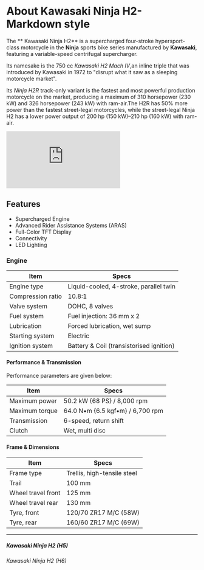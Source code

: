 ﻿#  About Kawasaki Ninja H2- Markdown style

The ** Kawasaki Ninja H2** is a supercharged four-stroke hypersport-class motorcycle in the **Ninja** sports bike series manufactured by **Kawasaki**, featuring a variable-speed centrifugal supercharger.

Its namesake is the 750 cc *Kawasaki H2 Mach IV*,an inline triple that was introduced by Kawasaki in 1972 to "disrupt what it saw as a sleeping motorcycle market".

Its *Ninja H2R*  track-only variant is the fastest and most powerful production motorcycle on the market, producing a maximum of 310 horsepower (230 kW) and 326 horsepower (243 kW) with ram-air.The H2R has 50% more power than the fastest street-legal motorcycles, while the street-legal Ninja H2 has a lower power output of 200 hp (150 kW)–210 hp (160 kW) with ram-air.

![Ninja H2](https://www.kawasaki-india.com/en/motorcycles/ninja/ninja-650-2025.html#productspecifications-75a3e354dd-item-e8c510d911-tab)


## Features

- Supercharged Engine
- Advanced Rider Assistance Systems (ARAS)
- Full-Color TFT Display
- Connectivity
- LED Lighting

### Engine
 Item  |  Specs
 ------ | ------
 Engine type | Liquid-cooled, 4-stroke, parallel twin
 Compression ratio | 10.8:1
Valve system | DOHC, 8 valves
Fuel system | Fuel injection: 36 mm x 2
Lubrication | Forced lubrication, wet sump
Starting system | Electric
Ignition system | Battery & Coil (transistorised ignition)

####  Performance & Transmission

Performance parameters are given below:

Item | Specs
 ------ | ------
Maximum power | 50.2 kW {68 PS} / 8,000 rpm
Maximum torque | 64.0 N•m {6.5 kgf•m} / 6,700 rpm
Transmission | 6-speed, return shift
Clutch | Wet, multi disc

#### Frame & Dimensions

Item | Specs
 ------ | ------
Frame type  | Trellis, high-tensile steel
Trail |100 mm
Wheel travel front | 125 mm
Wheel travel rear | 130 mm
Tyre, front | 120/70 ZR17 M/C (58W)
Tyre, rear | 160/60 ZR17 M/C (69W)
-----

##### Kawasaki Ninja H2 (H5)
###### Kawasaki Ninja H2 (H6)
